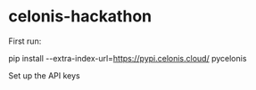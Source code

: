 # celonis-hackathon
First run: 

  pip install --extra-index-url=https://pypi.celonis.cloud/ pycelonis

Set up the API keys
